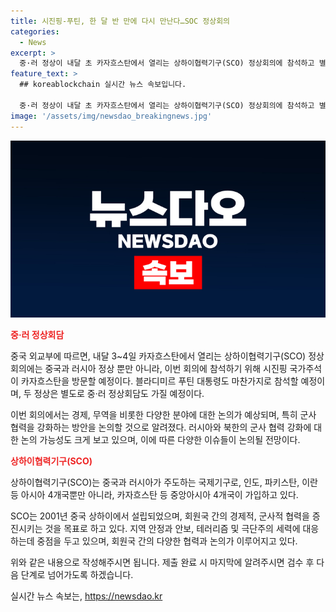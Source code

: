 ```yaml
---
title: 시진핑-푸틴, 한 달 반 만에 다시 만난다…SOC 정상회의
categories:
  - News
excerpt: >
  중·러 정상이 내달 초 카자흐스탄에서 열리는 상하이협력기구(SCO) 정상회의에 참석하고 별도로 회담할 예정. 회의에서는 경제, 무역 논의뿐만 아니라 군사 협력을 강화하는 방안을 논의할 것으로 전해졌으며, 특히 러시아와 북한의 군사 협력을 논의할 가능성도 있음. SCO는 중국과 러시아가 주도하고 있는데, 인도, 파키스탄, 이란 외에 카자흐스탄 등 중앙아시아 4개국이 가입해 있다.
feature_text: >
  ## koreablockchain 실시간 뉴스 속보입니다.

  중·러 정상이 내달 초 카자흐스탄에서 열리는 상하이협력기구(SCO) 정상회의에 참석하고 별도로 회담할 예정. 회의에서는 경제, 무역 논의뿐만 아니라 군사 협력을 강화하는 방안을 논의할 것으로 전해졌으며, 특히 러시아와 북한의 군사 협력을 논의할 가능성도 있음. SCO는 중국과 러시아가 주도하고 있는데, 인도, 파키스탄, 이란 외에 카자흐스탄 등 중앙아시아 4개국이 가입해 있다.
image: '/assets/img/newsdao_breakingnews.jpg'
---
```


<p><img src="/assets/img/newsdao_breakingnews.jpg" alt="koreablockchain 속보" /></p>

<p><b><span style="color: #ee2323;">중·러 정상회담</span></b></p>

<p>중국 외교부에 따르면, 내달 3~4일 카자흐스탄에서 열리는 상하이협력기구(SCO) 정상회의에는 중국과 러시아 정상 뿐만 아니라, 이번 회의에 참석하기 위해 시진핑 국가주석이 카자흐스탄을 방문할 예정이다. 블라디미르 푸틴 대통령도 마찬가지로 참석할 예정이며, 두 정상은 별도로 중·러 정상회담도 가질 예정이다. </p>

<p data-ke-size="size16">이번 회의에서는 경제, 무역을 비롯한 다양한 분야에 대한 논의가 예상되며, 특히 군사 협력을 강화하는 방안을 논의할 것으로 알려졌다. 러시아와 북한의 군사 협력 강화에 대한 논의 가능성도 크게 보고 있으며, 이에 따른 다양한 이슈들이 논의될 전망이다.</p>

<p><b><span style="color: #ee2323;">상하이협력기구(SCO)</span></b></p>

<p>상하이협력기구(SCO)는 중국과 러시아가 주도하는 국제기구로, 인도, 파키스탄, 이란 등 아시아 4개국뿐만 아니라, 카자흐스탄 등 중앙아시아 4개국이 가입하고 있다.</p>

<p data-ke-size="size16">SCO는 2001년 중국 상하이에서 설립되었으며, 회원국 간의 경제적, 군사적 협력을 증진시키는 것을 목표로 하고 있다. 지역 안정과 안보, 테러리즘 및 극단주의 세력에 대응하는데 중점을 두고 있으며, 회원국 간의 다양한 협력과 논의가 이루어지고 있다.</p>

<p>위와 같은 내용으로 작성해주시면 됩니다. 제출 완료 시 마지막에 알려주시면 검수 후 다음 단계로 넘어가도록 하겠습니다.</p>
실시간 뉴스 속보는, <a href="https://newsdao.kr" rel="dofollow">https://newsdao.kr</a>



